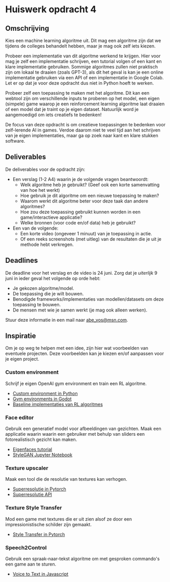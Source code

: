 # Huiswerk opdracht 4

## Omschrijving

Kies een machine learning algoritme uit.
Dit mag een algoritme zijn dat we tijdens de colleges behandelt hebben, maar je mag ook zelf iets kiezen.

Probeer een implementatie van dit algoritme werkend te krijgen.
Hier voor mag je zelf een implementatie schrijven, een tutorial volgen of een kant en klare implementatie gebruiken.
Sommige algoritmes zullen niet praktisch zijn om lokaal te draaien (zoals GPT-3), als dit het geval is kan je een online implementatie gebruiken via een API of een implementatie in Google Colab.
Let er op dat je voor deze opdracht dus niet in Python hoeft te werken.

Probeer zelf een toepassing te maken met het algoritme.
Dit kan een webtool zijn om verschillende inputs te proberen op het model, een eigen (simpele) game waarop je een reinforcement learning algoritme laat draaien of een model dat je traint op je eigen dataset.
Natuurlijk word je aangemoedigd om iets creatiefs te bedenken!

De focus van deze opdracht is om creatieve toepassingen te bedenken voor zelf-lerende AI in games.
Verdoe daarom niet te veel tijd aan het schrijven van je eigen implementaties, maar ga op zoek naar kant en klare stukken software.

## Deliverables

De deliverables voor de opdracht zijn:

- Een verslag (1-2 A4) waarin je de volgende vragen beantwoordt:
	- Welk algoritme heb je gebruikt? (Geef ook een korte samenvatting van hoe het werkt)
	- Hoe gebruik je dit algoritme om een nieuwe toepassing te maken?
	- Waarom werkt dit algoritme beter voor deze taak dan andere algoritmes?
	- Hoe zou deze toepassing gebruikt kunnen worden in een game/interactieve applicatie?
	- Welke bronnen (voor code en/of data) heb je gebruikt?
- Een van de volgende:
	- Een korte video (ongeveer 1 minuut) van je toepassing in actie.
	- Of een reeks screenshots (met uitleg) van de resultaten die je uit je methode hebt verkregen.

## Deadlines

De deadline voor het verslag en de video is 24 juni.
Zorg dat je _uiterlijk_ 9 juni in ieder geval het volgende op orde hebt:

- Je gekozen algoritme/model.
- De toepassing die je wilt bouwen.
- Benodigde frameworks/implementaties van modellen/datasets om deze toepassing te bouwen.
- De mensen met wie je samen werkt (je mag ook alleen werken).

Stuur deze informatie in een mail naar abe_vos@msn.com.

## Inspiratie

Om je op weg te helpen met een idee, zijn hier wat voorbeelden van eventuele projecten.
Deze voorbeelden kan je kiezen en/of aanpassen voor je eigen project.

### Custom environment

Schrijf je eigen OpenAI gym environment en train een RL algoritme.

- [Custom environment in Python](https://blog.paperspace.com/creating-custom-environments-openai-gym/)
- [Gym environments in Godot](https://github.com/HugoTini/GymGodot)
- [Baseline implementaties van RL algoritmes](https://github.com/Stable-Baselines-Team/stable-baselines/)

### Face editor

Gebruik een generatief model voor afbeeldingen van gezichten.
Maak een applicatie waarin waarin een gebruiker met behulp van sliders een fotorealistisch gezicht kan maken.

- [Eigenfaces tutorial](https://scipy-lectures.org/packages/scikit-learn/auto_examples/plot_eigenfaces.html)
- [StyleGAN Jupyter Notebook](https://github.com/lernapparat/lernapparat)

### Texture upscaler

Maak een tool die de resolutie van textures kan verhogen.

- [Superresolutie in Pytorch](https://github.com/twtygqyy/pytorch-SRResNet)
- [Superresolutie API](https://deepai.org/machine-learning-model/torch-srgan)

### Texture Style Transfer

Mod een game met textures die er uit zien alsof ze door een impressionistische schilder zijn gemaakt.

- [Style Transfer in Pytorch](https://towardsdatascience.com/implementing-neural-style-transfer-using-pytorch-fd8d43fb7bfa)

### Speech2Control

Gebruik een spraak-naar-tekst algoritme om met gesproken commando's een game aan te sturen.

- [Voice to Text in Javascript](https://www.assemblyai.com/blog/voice-to-text-javascript/)
